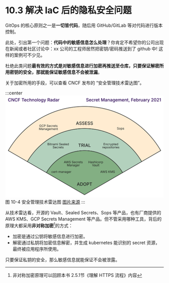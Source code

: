 # 10.3 解决 IaC 后的隐私安全问题

GitOps 的核心原则之一是**一切皆代码**，随后用 GitHub/GitLab 等对代码进行版本控制。

此处，引出第一个问题：**代码中的敏感信息怎么处理**？你肯定不希望你的公司出现在新闻或者社区讨论中：xx 公司的工程师居然把密钥/密码推送到了 github 中! 这样的案例可不少见。

杜绝此类问题**最有效的方式是对敏感信息进行加密再推送至仓库，只要保证解密所用密钥的安全，那就能保证敏感信息不会被泄漏**。

关于加密所用的手段，可以查看 CNCF 发布的 “安全管理技术雷达图”。

:::center
  ![](../assets/2021-02-secrets-management.svg)<br/>
  图 10-4 安全管理技术雷达图 [图片来源](https://radar.cncf.io/)
:::

从技术雷达看，开源的 Vault、Sealed Secrets、Sops 等产品，也有厂商提供的 AWS KMS、GCP Secrets Management 等产品。但不管采用哪种工具，背后的原理大都采用**非对称加密**[^1]的方式：
- 加密是通过公钥将敏感信息进行加密。
- 解密通过私钥将加密信息解密，并生成 kubernetes 能识别的 secret 资源，最终被应用程序所使用。

只要保证私钥的安全，那么敏感信息就能保证不会被泄露。

[^1]: 非对称加密原理可以回顾本书 2.5.1节《理解 HTTPS 流程》内容
